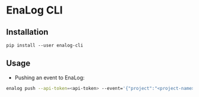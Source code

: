 # EnaLog CLI

## Installation

`pip install --user enalog-cli`

## Usage

* Pushing an event to EnaLog: 
```sh
enalog push --api-token=<api-token> --event='{"project":"<project-name>","name":"<event-name>","push":false}'
```